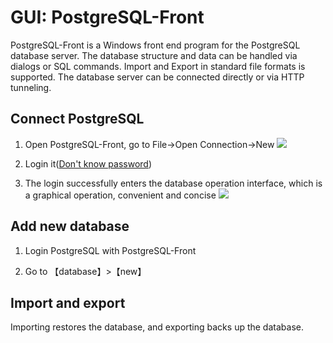 # GUI: PostgreSQL-Front

PostgreSQL-Front is a Windows front end program for the PostgreSQL database server. The database structure and data can be handled via dialogs or SQL commands. Import and Export in standard file formats is supported. The database server can be connected directly or via HTTP tunneling.

## Connect PostgreSQL

1. Open PostgreSQL-Front, go to File->Open Connection->New
   ![](https://libs.websoft9.com/Websoft9/DocsPicture/en/postgresqlfront/postgresqlfront-newconn-websoft9.png)

2. Login it([Don't know password](/stack-accounts.md#postgresql))
   
3. The login successfully enters the database operation interface, which is a graphical operation, convenient and concise
   ![](https://libs.websoft9.com/Websoft9/DocsPicture/en/postgresqlfront/postgresqlfront-ui-websoft9.png)

## Add new database

1. Login PostgreSQL with PostgreSQL-Front

2. Go to 【database】>【new】

## Import and export

Importing restores the database, and exporting backs up the database.